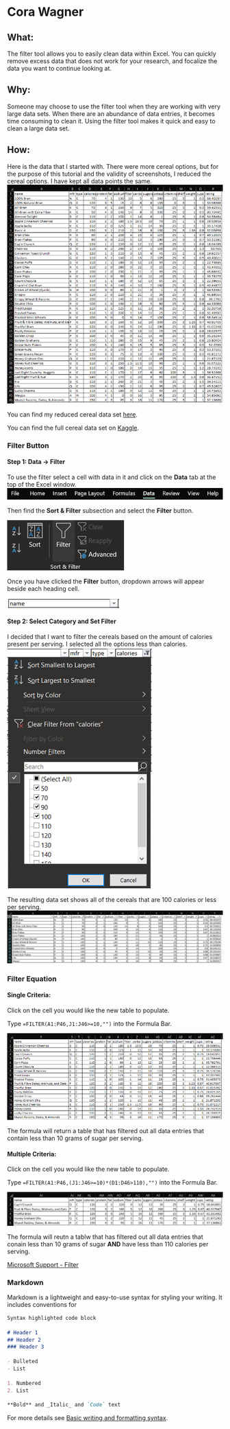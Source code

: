 # Cora Wagner

## What:
The filter tool allows you to easily clean data within Excel. You can quickly remove excess data that does not work for your research, and focalize the data you want to continue looking at.

## Why:
Someone may choose to use the filter tool when they are working with very large data sets. When there are an abundance of data entries, it becomes time consuming to clean it. Using the filter tool makes it quick and easy to clean a large data set.

## How:
Here is the data that I started with. There were more cereal options, but for the purpose of this tutorial and the validity of screenshots, I reduced the cereal options. I have kept all data points the same.
![Starting Data Set](StartingData.png)

You can find my reduced cereal data set [here](https://github.com/CoraWagner/Filter/blob/68e98fe8761e2745150774e25eca10c4593a7398/cereal.csv).

You can find the full cereal data set on [Kaggle](https://www.kaggle.com/crawford/80-cereals/version/2).

### Filter Button
#### Step 1: Data -> Filter
To use the filter select a cell with data in it and click on the **Data** tab at the top of the Excel window.
![Filter Tool Location - Image 1](Data.png)

Then find the **Sort & Filter** subsection and select the **Filter** button.

![Filter Tool Loaction - Image 2](Filter.png)

Once you have clicked the **Filter** button, dropdown arrows will appear beside each heading cell.

![Name Dropdown Arrow](Name.png)

#### Step 2: Select Category and Set Filter
I decided that I want to filter the cereals based on the amount of calories present per serving. I selected all the options less than calories.
![Category Filter](FilterCategory.png)

The resulting data set shows all of the cereals that are 100 calories or less per serving.
![Filtered Data Set](FilteredDataSet.png)

### Filter Equation
#### Single Criteria:
Click on the cell you would like the new table to populate.

Type `=FILTER(A1:P46,J1:J46>=10,"")` into the Formula Bar.

![Filtered Using Equation Single Criteria](EquationFilter1.png)

The formula will return a table that has filtered out all data entries that contain less than 10 grams of sugar per serving.

#### Multiple Criteria:
Click on the cell you would like the new table to populate.

Type `=FILTER(A1:P46,(J1:J46>=10)*(D1:D46>110),"")` into the Formula Bar.

![Filtered Using Equations Multiple Criteria](MultipleCriteria.png)

The formula will reutn a tablw that has filtered out all data entries that conain less than 10 grams of sugar **AND** have less than 110 calories per serving.


[Microsoft Support - Filter](https://support.microsoft.com/en-us/office/filter-function-f4f7cb66-82eb-4767-8f7c-4877ad80c759)


### Markdown

Markdown is a lightweight and easy-to-use syntax for styling your writing. It includes conventions for

```markdown
Syntax highlighted code block

# Header 1
## Header 2
### Header 3

- Bulleted
- List

1. Numbered
2. List

**Bold** and _Italic_ and `Code` text

```

For more details see [Basic writing and formatting syntax](https://docs.github.com/en/github/writing-on-github/getting-started-with-writing-and-formatting-on-github/basic-writing-and-formatting-syntax).
